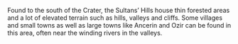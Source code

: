 Found to the south of the Crater, the Sultans’ Hills house thin forested areas and a lot of elevated terrain such as hills, valleys and cliffs. Some villages and small towns as well as large towns like Ancerin and Ozir can be found in this area, often near the winding rivers in the valleys.